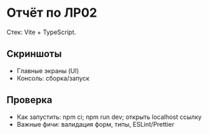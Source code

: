 # Отчёт по ЛР02

Стек: Vite + TypeScript.

## Скриншоты
- Главные экраны (UI)
- Консоль: сборка/запуск

## Проверка
- Как запустить: npm ci; npm run dev; открыть localhost ссылку
- Важные фичи: валидация форм, типы, ESLint/Prettier
